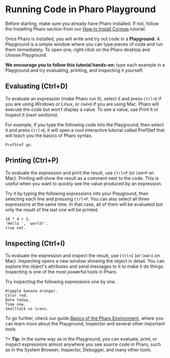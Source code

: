 # Running Code in Pharo Playground

Before starting, make sure you already have Pharo installed. If not, follow the Installing Pharo section from our [How to Install Cormas](install) tutorial.

Once Pharo is installed, you will write and try out code in a **Playground**. A Playground is a simple window where you can type pieces of code and run them immediately. To open one, right‑click on the Pharo desktop and choose Playground.

**We encourage you to follow this tutorial hands‑on:** type each example in a Playground and try evaluating, printing, and inspecting it yourself.


## Evaluating (Ctrl+D)

To evaluate an expression (make Pharo run it), select it and press `Ctrl+D` if you are using Windows or Linux, or `Cmd+D` if you are using Mac. Pharo will execute the code but won’t display a value. To see a value, use Print it or Inspect it (next sections).

For example, if you type the following code into the Playground, then select it and press `Ctrl+D`, it will open a cool interactive tutorial called ProfStef that will teach you the basics of Pharo syntax.

```Smalltalk
ProfStef go.
```

## Printing (Ctrl+P)

To evaluate the expression and print the result, use `Ctrl+P` (or `Cmd+P` on Mac). Printing will show the result as a comment next to the code. This is useful when you want to quickly see the value produced by an expression.

Try it by typing the following expressions into your Playground, then selecting each line and pressing `Ctrl+P`. You can also select all three expressions at the same time. In that case, all of them will be evaluated but only the result of the last one will be printed.

```Smalltalk
10 * 4 + 2.
'Hello ', 'world!'.
true not.
```

## Inspecting (Ctrl+I)

To evaluate the expression and inspect the result, use `Ctrl+I` (or `Cmd+I` on Mac). Inspecting opens a new window showing the object in detail. You can explore the object's attributes and send messages to it to make it do things. Inspecting is one of the most powerful tools in Pharo. 

Try inspecting the following expressions one by one.

```Smalltalk
#(apple banana orange).
Color red.
Date today.
Time now.
Smalltalk ui icons.
```

To go further, check our guide [Basics of the Pharo Environment](pharo-environment), where you can learn more about  the Playground, Inspector and several other important tools. 

?> **Tip:** In the same way as in the Playground, you can evaluate, print, or inspect expressions almost anywhere you see source code in Pharo, such as in the System Browser, Inspector, Debugger, and many other tools.